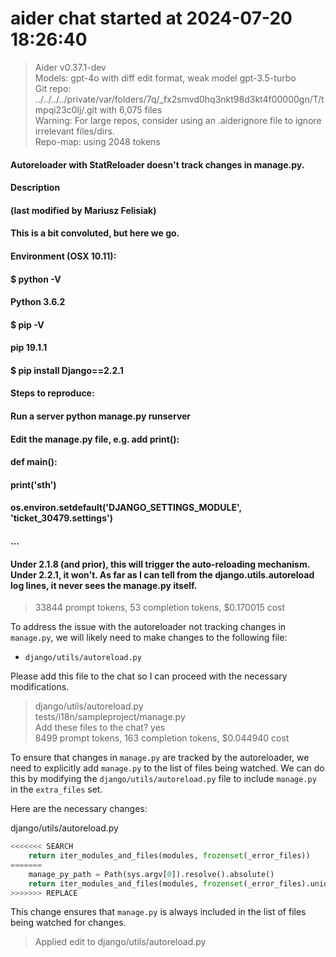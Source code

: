 
# aider chat started at 2024-07-20 18:26:40

> Aider v0.37.1-dev  
> Models: gpt-4o with diff edit format, weak model gpt-3.5-turbo  
> Git repo: ../../../../private/var/folders/7q/_fx2smvd0hq3nkt98d3kt4f00000gn/T/tmpqi23c0lj/.git with 6,075 files  
> Warning: For large repos, consider using an .aiderignore file to ignore irrelevant files/dirs.  
> Repo-map: using 2048 tokens  

#### Autoreloader with StatReloader doesn't track changes in manage.py.  
#### Description  
#### 	   
#### 		(last modified by Mariusz Felisiak)  
#### 	   
#### This is a bit convoluted, but here we go.  
#### Environment (OSX 10.11):  
#### $ python -V  
#### Python 3.6.2  
#### $ pip -V  
#### pip 19.1.1  
#### $ pip install Django==2.2.1  
#### Steps to reproduce:  
#### Run a server python manage.py runserver  
#### Edit the manage.py file, e.g. add print():   
#### def main():  
#### 	print('sth')  
#### 	os.environ.setdefault('DJANGO_SETTINGS_MODULE', 'ticket_30479.settings')  
#### 	...  
#### Under 2.1.8 (and prior), this will trigger the auto-reloading mechanism. Under 2.2.1, it won't. As far as I can tell from the django.utils.autoreload log lines, it never sees the manage.py itself.  
> 33844 prompt tokens, 53 completion tokens, $0.170015 cost  

To address the issue with the autoreloader not tracking changes in `manage.py`, we will likely need to make changes to the following file:

- `django/utils/autoreload.py`

Please add this file to the chat so I can proceed with the necessary modifications.

> django/utils/autoreload.py  
> tests/i18n/sampleproject/manage.py  
> Add these files to the chat? yes  
> 8499 prompt tokens, 163 completion tokens, $0.044940 cost  

To ensure that changes in `manage.py` are tracked by the autoreloader, we need to explicitly add `manage.py` to the list of files being watched. We can do this by modifying the `django/utils/autoreload.py` file to include `manage.py` in the `extra_files` set.

Here are the necessary changes:

django/utils/autoreload.py
```python
<<<<<<< SEARCH
    return iter_modules_and_files(modules, frozenset(_error_files))
=======
    manage_py_path = Path(sys.argv[0]).resolve().absolute()
    return iter_modules_and_files(modules, frozenset(_error_files).union({manage_py_path}))
>>>>>>> REPLACE
```

This change ensures that `manage.py` is always included in the list of files being watched for changes.

> Applied edit to django/utils/autoreload.py  
